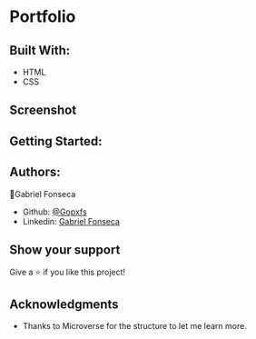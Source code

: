 # Portfolio
>

## Built With:
- HTML
- CSS

## Screenshot

## Getting Started:

## Authors:
:bust_in_silhouette:Gabriel Fonseca
- Github: [@Gopxfs](https://github.com/Gopxfs)
- Linkedin: [Gabriel Fonseca](https://www.linkedin.com/in/gabriel-fonseca-sales-8bb64b236/)

## Show your support
Give a :star: if you like this project!

## Acknowledgments
- Thanks to Microverse for the structure to let me learn more.